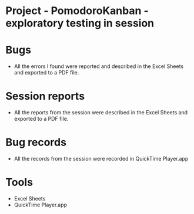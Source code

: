 # Project - PomodoroKanban - exploratory testing in session

# Bugs
* All the errors I found were reported and described in the Excel Sheets and exported to a PDF file.
# Session reports
* All the reports from the session were described in the Excel Sheets and exported to a PDF file.
# Bug records
* All the records from the session were recorded in QuickTime Player.app
# Tools
* Excel Sheets
* QuickTime Player.app
